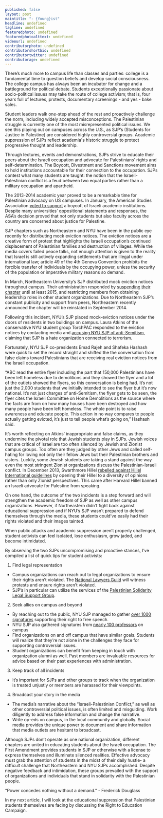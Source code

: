 ```yaml
---
published: false
layout: post
maintitle: "- {Young}ist"
headline: undefined
tagline: undefined
featuredphoto: undefined
featuredphotoalttext: undefined
videourl: undefined
contributorphoto: undefined
contributorshortbio: undefined
contributortwitter: undefined
contributorage: undefined
---
```


There’s much more to campus life than classes and parties: college is a fundamental time to question beliefs and develop social consciousness. The college campus has always been an incubator for change and a battleground for political debate. Students exceptionally passionate about socio-political issues may take the route of college activism; that is, four years full of lectures, protests, documentary screenings - and yes - bake sales.

Student leaders walk one-step ahead of the rest and proactively challenge the norm, including widely accepted misconceptions. The Palestinian struggle is currently one of the most misrepresented political issues. We see this playing out on campuses across the U.S., as SJP’s (Students for Justice in Palestine) are considered highly controversial groups. Academic suppression of SJPs reflect academia's historic struggle to protect progressive thought and leadership.

Through lectures, events and demonstrations, SJPs strive to educate their peers about the Israeli occupation and advocate for Palestinians’ rights and self-determination. The Boycott, Divestment and Sanctions movement aims to hold institutions accountable for their connection to the occupation. SJPs contest what many students are taught: the notion that the Israeli-Palestinian conflict is a feud between two equal parties rather than a military occupation and apartheid. 

The 2013-2014 academic year proved to be a remarkable time for Palestinian advocacy on US campuses. In January, the American Studies Association [voted to support](http://www.bdsmovement.net/2014/applause-for-the-academic-boycott-of-israel-11705) a boycott of Israeli academic institutions. Despite many universities’ oppositional statements and responses, the ASA’s decision proved that not only students but also faculty across the country are concerned about justice for Palestine.  

SJP chapters such as Northeastern and NYU have been in the public eye recently for distributing mock eviction notices. The eviction notices are a creative form of protest that highlights the Israeli occupation’s continued displacement of Palestinian families and destruction of villages. While the media covers failed peace talks, not enough attention is given to the reality that Israel is still actively expanding settlements that are illegal under international law; article 49 of the 4th Geneva Convention prohibits the forcible transfer of individuals by the occupying power, unless the security of the population or imperative military reasons so demand.
 
In March, Northeastern University’s SJP distributed mock eviction notices throughout campus. Their administration responded by [suspending their chapter](http://electronicintifada.net/blogs/nora-barrows-friedman/northeastern-lifts-suspension-students-justice-palestine) until at least 2015, and restricting members from obtaining leadership roles in other student organizations. Due to Northeastern SJP’s constant publicity and support from peers, Northeastern recently announced the chapter will be reinstated in September 2014. 

Following this incident, NYU’s SJP placed mock-eviction notices under the doors of residents in two buildings on campus. Laura Atkins of the conservative NYU student group TorchPAC responded to the eviction notices by contacting media and [accusing NYU SJP of anti-Semitism](http://video.foxnews.com/v/3508157699001/jewish-nyu-students-victims-of-hate-prank/#sp=show-clips), claiming that SJP is a hate organization connected to terrorism.

Fortunately, NYU SJP co-presidents Emad Rajeh and Shafeka Hashash were quick to set the record straight and shifted the the conversation from false claims toward Palestinians that are receiving real eviction notices from the Israeli occupation. 

“ABC read the entire flyer including the part that 150,000 Palestinians have been left homeless due to demolitions and they showed the flyer and a lot of the outlets showed the flyers, so this conversation is being had. It’s not just the 2,000 students that we initially intended to see the flyer but it’s now national. It’s not just charges of anti-Semitism, the flyer gets to be seen, the flyer cites the Israeli Committee on Home Demolitions as the source where the facts are from on how many houses have been destroyed and how many people have been left homeless. The whole point is to raise awareness and educate people. This action in no way compares to people actually getting evicted, it’s just to tell people what’s going on,” Hashash said. 

It’s worth reflecting on Atkins’ inappropriate and false claims, as they undermine the pivotal role that Jewish students play in SJPs. Jewish voices that are critical of Israel are too often silenced by Jewish and Zionist campus groups. Too often are they judged by other Jews and called self-hating for loving not only their fellow Jews but their Palestinian brothers and sisters.  Luckily, some Jewish students are taking a stand against the way even the most stringent Zionist organizations discuss the Palestinian-Israeli conflict. In December 2013, Swarthmore Hillel [rebelled against Hillel International guidelines](http://www.thenation.com/blog/178545/swarthmores-hillel-opens-voices-israel-palestine#) by opening their Hillel to a diversity of opinions rather than only Zionist perspectives. This came after Harvard Hillel banned an Israeli advocate for Palestine from speaking. 

On one hand, the outcome of the two incidents is a step forward and will strengthen the academic freedom of SJP as well as other campus organizations. However, if Northeastern didn’t fight back against educational suppression and if NYU’s SJP wasn’t prepared to defend themselves through the media, these students could’ve easily had their rights violated and their images tainted. 

When public attacks and academic suppression aren’t properly challenged, student activists can feel isolated, lose enthusiasm, grow jaded, and become intimidated. 

By observing the two SJPs uncompromising and proactive stances, I’ve compiled a list of quick tips for student activists: 

1. Find legal representation
- Campus organizations can reach out to legal organizations to ensure their rights aren’t violated. The [National Lawyers Guild](http://www.nlg.org/) will witness protests and ensure rights aren’t violated.
- SJP’s in particular can utilize the services of the [Palestinian Solidarity Legal Support Group](http://palestinelegalsupport.org/).

2. Seek allies on campus and beyond
- By reaching out to the public, NYU SJP managed to gather [over 1000 signatures](http://www.change.org/petitions/nyu-community-and-beyond-stand-in-solidarity-with-nyu-sjp?utm_source=share_petition&utm_medium=facebook&utm_campaign=share_facebook_mobile&recruiter=90720792) supporting their right to free speech.
- NYU SJP also gathered signatures from [nearly 100 professors](http://nyusjp.wordpress.com/2014/04/28/nyu-faculty/) on campus 
- Find organizations on and off campus that have similar goals. Students will realize that they’re not alone in the challenges they face for supporting controversial issues. 
- Student organizations can benefit from keeping in touch with organization alumni as well. Past members are invaluable resources for advice based on their past experiences with administration. 

3. Keep track of all incidents 
- It’s important for SJPs and other groups to track when the organization is treated unjustly or members are harassed for their viewpoints.

4. Broadcast your story in the media
- The media’s narrative about the “Israeli-Palestinian Conflict,” as well as other controversial political issues, is often limited and misguiding. Work diligently to address false information and change the narrative. 
- Write op-eds on campus, in the local community and globally. Social media provides the unique power to document and share information that media outlets are hesitant to broadcast. 

Although SJPs don’t operate as one national organization, different chapters are united in educating students about the Israeli occupation. The First Amendment provides students in SJP or otherwise with a license to express themselves and illuminate silenced realities. Effective advocacy must grab the attention of students in the midst of their daily hustle- a difficult challenge that Northeastern and NYU SJPs accomplished. Despite negative feedback and intimidation, these groups prevailed with the support of organizations and individuals that stand in solidarity with the Palestinian people.

“Power concedes nothing without a demand.” - Frederick Douglass 
 
In my next article, I will look at the educational suppression that Palestinian students themselves are facing by discussing the Right to Education Campaign.